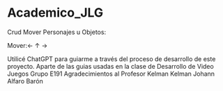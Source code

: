 # Academico_JLG
Crud
Mover Personajes u Objetos:

Mover:← ↑ →

Utilicé ChatGPT para guiarme a través del proceso de desarrollo de este proyecto.
Aparte de las guias usadas en la clase de Desarrollo de Video Juegos Grupo E191
Agradecimientos al Profesor Kelman Kelman Johann Alfaro Barón
